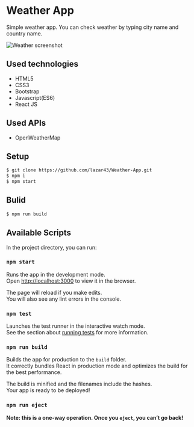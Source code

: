 # Weather App

Simple weather app. You can check weather by typing city name and country name.

![Weather screenshot](https://user-images.githubusercontent.com/44750763/63175386-3457f700-c044-11e9-941c-2a03019e2498.png)

## Used technologies

- HTML5
- CSS3
- Bootstrap
- Javascript(ES6)
- React JS

## Used APIs

- OpenWeatherMap

## Setup

```bash
$ git clone https://github.com/lazar43/Weather-App.git
$ npm i
$ npm start
```

## Bulid

```bash
$ npm run build
```

## Available Scripts

In the project directory, you can run:

### `npm start`

Runs the app in the development mode.<br>
Open [http://localhost:3000](http://localhost:3000) to view it in the browser.

The page will reload if you make edits.<br>
You will also see any lint errors in the console.

### `npm test`

Launches the test runner in the interactive watch mode.<br>
See the section about [running tests](https://facebook.github.io/create-react-app/docs/running-tests) for more information.

### `npm run build`

Builds the app for production to the `build` folder.<br>
It correctly bundles React in production mode and optimizes the build for the best performance.

The build is minified and the filenames include the hashes.<br>
Your app is ready to be deployed!

### `npm run eject`

**Note: this is a one-way operation. Once you `eject`, you can’t go back!**
